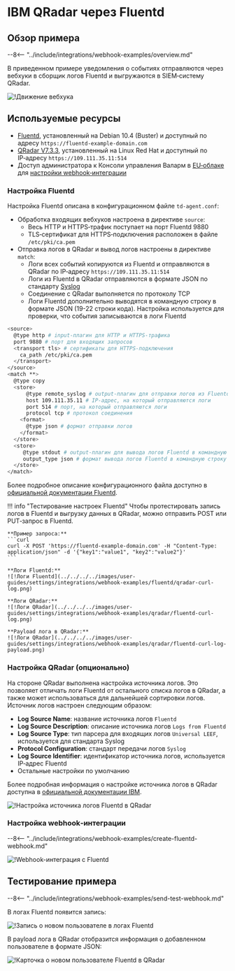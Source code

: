 # IBM QRadar через Fluentd

## Обзор примера

--8<-- "../include/integrations/webhook-examples/overview.md"

В приведенном примере уведомления о событиях отправляются через вебхуки в сборщик логов Fluentd и выгружаются в SIEM‑систему QRadar.

![!Движение вебхука](../../../../images/user-guides/settings/integrations/webhook-examples/fluentd/qradar-scheme.png)

## Используемые ресурсы

* [Fluentd](#настройка-fluentd), установленный на Debian 10.4 (Buster) и доступный по адресу `https://fluentd‑example‑domain.com`
* [QRadar V7.3.3](#настройка-qradar-опционально), установленный на Linux Red Hat и доступный по IP‑адресу `https://109.111.35.11:514`
* Доступ администратора к Консоли управления Валарм в [EU‑облаке](https://my.wallarm.com) для [настройки webhook‑интеграции](#настройка-webhookинтеграции)

### Настройка Fluentd

Настройка Fluentd описана в конфигурационном файле `td-agent.conf`:

* Обработка входящих вебхуков настроена в директиве `source`:
    * Весь HTTP и HTTPS‑трафик поступает на порт Fluentd 9880
    * TLS‑сертификат для HTTPS‑подключения расположен в файле `/etc/pki/ca.pem`
* Отправка логов в QRadar и вывод логов настроены в директиве `match`:
    * Логи всех событий копируются из Fluentd и отправляются в QRadar по IP‑адресу `https://109.111.35.11:514`
    * Логи из Fluentd в QRadar отправляются в формате JSON по стандарту [Syslog](https://en.wikipedia.org/wiki/Syslog)
    * Соединение с QRadar выполняется по протоколу TCP
    * Логи Fluentd дополнительно выводятся в командную строку в формате JSON (19-22 строки кода). Настройка используется для проверки, что события записываются в логи Fluentd

```bash linenums="1"
<source>
  @type http # input‑плагин для HTTP и HTTPS‑трафика
  port 9880 # порт для входящих запросов
  <transport tls> # сертификаты для HTTPS‑подключения
    ca_path /etc/pki/ca.pem
  </transport>
</source>
<match **>
  @type copy
  <store>
      @type remote_syslog # output‑плагин для отправки логов из Fluentd по стандарту Syslog
      host 109.111.35.11 # IP‑адрес, на который отправляются логи
      port 514 # порт, на который отправляются логи
      protocol tcp # протокол соединения
    <format>
      @type json # формат отправки логов
    </format>
  </store>
  <store>
     @type stdout # output‑плагин для вывода логов Fluentd в командную строку
     output_type json # формат вывода логов Fluentd в командную строку
  </store>
</match>
```

Более подробное описание конфигурационного файла доступно в [официальной документации Fluentd](https://docs.fluentd.org/configuration/config-file).

!!! info "Тестирование настроек Fluentd"
    Чтобы протестировать запись логов в Fluentd и выгрузку данных в QRadar, можно отправить POST или PUT‑запрос в Fluentd.

    **Пример запроса:**
    ```curl
    curl -X POST 'https://fluentd‑example‑domain.com' -H "Content-Type: application/json" -d '{"key1":"value1", "key2":"value2"}'
    ```

    **Логи Fluentd:**
    ![!Логи Fluentd](../../../../images/user-guides/settings/integrations/webhook-examples/fluentd/qradar-curl-log.png)

    **Логи QRadar:**
    ![!Логи QRadar](../../../../images/user-guides/settings/integrations/webhook-examples/qradar/fluentd-curl-log.png)

    **Payload лога в QRadar:**
    ![!Логи QRadar](../../../../images/user-guides/settings/integrations/webhook-examples/qradar/fluentd-curl-log-payload.png)

### Настройка QRadar (опционально)

На стороне QRadar выполнена настройка источника логов. Это позволяет отличать логи Fluentd от остального списка логов в QRadar, а также может использоваться для дальнейшей сортировки логов. Источник логов настроен следующим образом:

* **Log Source Name**: название источника логов `Fluentd`
* **Log Source Description**: описание источника логов `Logs from Fluentd`
* **Log Source Type**: тип парсера для входящих логов `Universal LEEF`, используется для стандарта Syslog
* **Protocol Configuration**: стандарт передачи логов `Syslog`
* **Log Source Identifier**: идентификатор источника логов, используется IP‑адрес Fluentd
* Остальные настройки по умолчанию

Более подробная информация о настройке источника логов в QRadar доступна в [официальной документации IBM](https://www.ibm.com/support/knowledgecenter/en/SS42VS_DSM/com.ibm.dsm.doc/b_dsm_guide.pdf?origURL=SS42VS_DSM/b_dsm_guide.pdf).

![!Настройка источника логов Fluentd в QRadar](../../../../images/user-guides/settings/integrations/webhook-examples/qradar/fluentd-setup.png)

### Настройка webhook‑интеграции

--8<-- "../include/integrations/webhook-examples/create-fluentd-webhook.md"

![!Webhook-интеграция с Fluentd](../../../../images/user-guides/settings/integrations/webhook-examples/fluentd/add-webhook-integration.png)

## Тестирование примера

--8<-- "../include/integrations/webhook-examples/send-test-webhook.md"

В логах Fluentd появится запись:

![!Запись о новом пользователе в логах Fluentd](../../../../images/user-guides/settings/integrations/webhook-examples/fluentd/qradar-user-log.png)

В payload лога в QRadar отобразится информация о добавленном пользователе в формате JSON:

![!Карточка о новом пользователе Fluentd в QRadar](../../../../images/user-guides/settings/integrations/webhook-examples/qradar/fluentd-user.png)